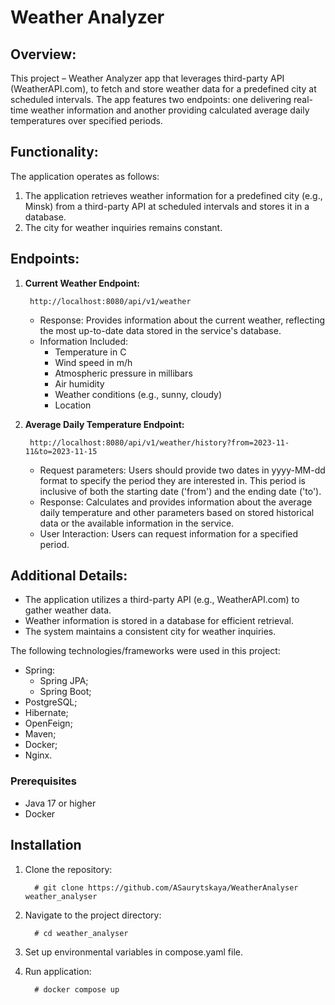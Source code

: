 # Weather Analyzer

## Overview:

This project – Weather Analyzer app that leverages third-party API (WeatherAPI.com), to fetch and store weather data for a predefined city at scheduled intervals. The app features two endpoints: one delivering real-time weather information and another providing calculated average daily temperatures over specified periods.

## Functionality:

The application operates as follows:

1. The application retrieves weather information for a predefined city (e.g., Minsk) from a third-party API at scheduled intervals and stores it in a database.
2. The city for weather inquiries remains constant.

## Endpoints:

1. **Current Weather Endpoint:**
    
        http://localhost:8080/api/v1/weather

    - Response: Provides information about the current weather, reflecting the most up-to-date data stored in the service's database.
    - Information Included:
        - Temperature in C
        - Wind speed in m/h
        - Atmospheric pressure in  millibars
        - Air humidity
        - Weather conditions (e.g., sunny, cloudy)
        - Location

2. **Average Daily Temperature Endpoint:**

        http://localhost:8080/api/v1/weather/history?from=2023-11-11&to=2023-11-15
    - Request parameters: Users should provide two dates in yyyy-MM-dd format to specify the period they are interested in. This period is inclusive of both the starting date ('from') and the ending date ('to').
    - Response: Calculates and provides information about the average daily temperature and other parameters based on stored historical data or the available information in the service.
    - User Interaction: Users can request information for a specified period. 

## Additional Details:

- The application utilizes a third-party API (e.g., WeatherAPI.com) to gather weather data.
- Weather information is stored in a database for efficient retrieval.
- The system maintains a consistent city for weather inquiries.

The following technologies/frameworks were used in this project:
- Spring:
    * Spring JPA;
    * Spring Boot;
- PostgreSQL;
- Hibernate;
- OpenFeign; 
- Maven;
- Docker;
- Nginx.

### Prerequisites

- Java 17 or higher
- Docker

## Installation

1. Clone the repository:

         # git clone https://github.com/ASaurytskaya/WeatherAnalyser weather_analyser
2. Navigate to the project directory: 

         # cd weather_analyser
3. Set up environmental  variables in compose.yaml file.
4. Run application: 

         # docker compose up
 
